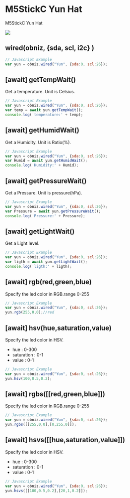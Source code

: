# M5StickC Yun Hat

M5StickC Yun Hat

![](image.jpg)

## wired(obniz,  {sda, scl, i2c} )

```javascript
// Javascript Example
var yun = obniz.wired("Yun", {sda:0, scl:26});
```

## [await] getTempWait()

Get a temperature. Unit is Celsius.

```javascript
// Javascript Example
var yun = obniz.wired("Yun", {sda:0, scl:26});
var temp = await yun.getTempWait();
console.log('temperature:' + temp);
```

## [await] getHumidWait()

Get a Humidity. Unit is Ratio(%).

```javascript
// Javascript Example
var yun = obniz.wired("Yun", {sda:0, scl:26});
var Humid = await yun.getHumidWait();
console.log('Humidity:' + Humid);
```

## [await] getPressureWait()

Get a Pressure. Unit is pressure(hPa).

```javascript
// Javascript Example
var yun = obniz.wired("Yun", {sda:0, scl:26});
var Pressure = await yun.getPressureWait();
console.log('Pressure:' + Pressure);
```


## [await] getLightWait()

Get a Light level. 

```javascript
// Javascript Example
var yun = obniz.wired("Yun", {sda:0, scl:26});
var ligth = await yun.getLightWait();
console.log('ligth:' + ligth);
```

## [await] rgb(red,green,blue)

Specify the led color in RGB.range 0-255

```javascript
// Javascript Example
var yun = obniz.wired("Yun", {sda:0, scl:26});
yun.rgb(255,0,0);//red
```

## [await] hsv(hue,saturation,value)

Specify the led color in HSV.

- hue : 0-300
- saturation : 0-1
- value : 0-1

```javascript
// Javascript Example
var yun = obniz.wired("Yun", {sda:0, scl:26});
yun.hsv(100,0.5,0.2);
```

## [await] rgbs([[red,green,blue]])

Specify the led color in RGB.range 0-255

```javascript
// Javascript Example
var yun = obniz.wired("Yun", {sda:0, scl:26});
yun.rgbs([[255,0,0],[0,255,0]]);
```

## [await] hsvs([[hue,saturation,value]])

Specify the led color in HSV.

- hue : 0-300
- saturation : 0-1
- value : 0-1

```javascript
// Javascript Example
var yun = obniz.wired("Yun", {sda:0, scl:26});
yun.hsvs([[100,0.5,0.2],[20,1,0.2]]);
```
